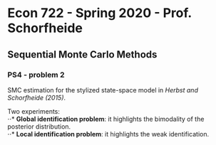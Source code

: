 # Econ 722 - Spring 2020 - Prof. Schorfheide

## Sequential Monte Carlo Methods

### PS4 - problem 2
 
 SMC estimation for the stylized state-space model in *Herbst and Schorfheide (2015)*. 
 
Two experiments: \
⋅⋅* **Global identification problem**: it highlights the bimodality of the posterior distribution. \
⋅⋅* **Local identification problem**: it highlights the weak identification. 

